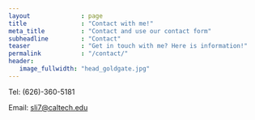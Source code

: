```yaml
---
layout              : page
title               : "Contact with me!"
meta_title          : "Contact and use our contact form"
subheadline         : "Contact"
teaser              : "Get in touch with me? Here is information!"
permalink           : "/contact/"
header:
   image_fullwidth: "head_goldgate.jpg"
---
```


Tel: (626)-360-5181

Email: sli7@caltech.edu
